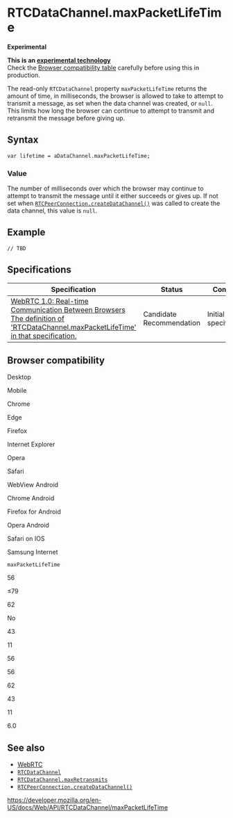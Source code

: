 # RTCDataChannel.maxPacketLifeTime

**Experimental**

**This is an [experimental technology](https://developer.mozilla.org/en-US/docs/MDN/Guidelines/Conventions_definitions#experimental)**  
Check the [Browser compatibility table](#browser_compatibility) carefully before using this in production.

The read-only `RTCDataChannel` property `maxPacketLifeTime` returns the amount of time, in milliseconds, the browser is allowed to take to attempt to transmit a message, as set when the data channel was created, or `null`. This limits how long the browser can continue to attempt to transmit and retransmit the message before giving up.

## Syntax

    var lifetime = aDataChannel.maxPacketLifeTime;

### Value

The number of milliseconds over which the browser may continue to attempt to transmit the message until it either succeeds or gives up. If not set when [`RTCPeerConnection.createDataChannel()`](../rtcpeerconnection/createdatachannel) was called to create the data channel, this value is `null`.

## Example

    // TBD

## Specifications

<table><thead><tr class="header"><th>Specification</th><th>Status</th><th>Comment</th></tr></thead><tbody><tr class="odd"><td><a href="https://w3c.github.io/webrtc-pc/#dom-datachannel-maxpacketlifetime">WebRTC 1.0: Real-time Communication Between Browsers<br />
<span class="small">The definition of 'RTCDataChannel.maxPacketLifeTime' in that specification.</span></a></td><td><span class="spec-cr">Candidate Recommendation</span></td><td>Initial specification.</td></tr></tbody></table>

## Browser compatibility

Desktop

Mobile

Chrome

Edge

Firefox

Internet Explorer

Opera

Safari

WebView Android

Chrome Android

Firefox for Android

Opera Android

Safari on IOS

Samsung Internet

`maxPacketLifeTime`

56

≤79

62

No

43

11

56

56

62

43

11

6.0

## See also

- [WebRTC](../webrtc_api)
- [`RTCDataChannel`](../rtcdatachannel)
- [`RTCDataChannel.maxRetransmits`](maxretransmits)
- [`RTCPeerConnection.createDataChannel()`](../rtcpeerconnection/createdatachannel)

<a href="https://developer.mozilla.org/en-US/docs/Web/API/RTCDataChannel/maxPacketLifeTime" class="_attribution-link">https://developer.mozilla.org/en-US/docs/Web/API/RTCDataChannel/maxPacketLifeTime</a>
